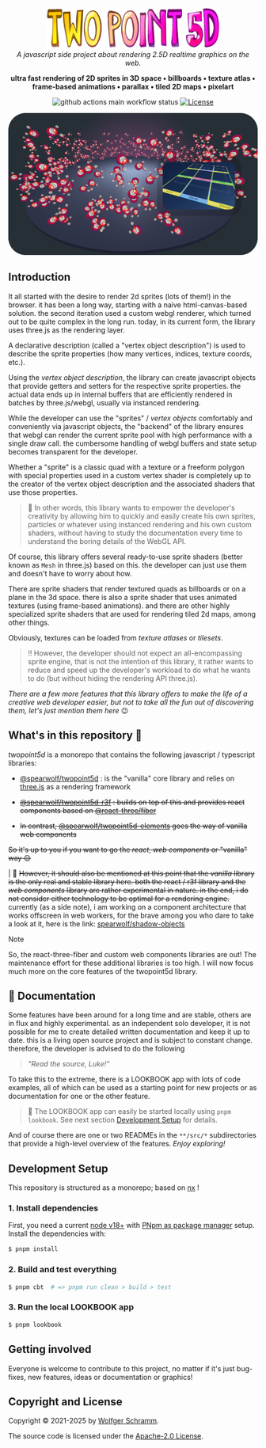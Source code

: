 <p align="center">
  <img width="350" src="docs/images/twopoint5d-700x168.png">
  <br>
  <em>A javascript side project about rendering 2.5D realtime graphics on the web.</em>
</p>

<p align="center">
  <b>
    ultra fast rendering of 2D sprites in 3D space &bull; billboards &bull; texture atlas &bull; frame-based animations &bull; parallax &bull; tiled 2D maps &bull; pixelart
  </b>
</p>

<div align="center">

![github actions main workflow status](https://github.com/spearwolf/twopoint5d/actions/workflows/main.yml/badge.svg)
[![License](https://img.shields.io/badge/License-Apache_2.0-yellowgreen.svg)](https://opensource.org/licenses/Apache-2.0)

</div>

![twopoint5d cover](cover.png)

## Introduction

It all started with the desire to render 2d sprites (lots of them!) in the browser. it has been a long way, starting with a naive html-canvas-based solution. the second iteration used a custom webgl renderer, which turned out to be quite complex in the long run. today, in its current form, the library uses three.js as the rendering layer.

A declarative description (called a "vertex object description") is used to describe the sprite properties (how many vertices, indices, texture coords, etc.).

Using the _vertex object description_, the library can create javascript objects that provide getters and setters for the respective sprite properties. the actual data ends up in internal buffers that are efficiently rendered in batches by three.js/webgl, usually via instanced rendering.

While the developer can use the "sprites" / _vertex objects_ comfortably and conveniently via javascript objects, the "backend" of the library ensures that webgl can render the current sprite pool with high performance with a single draw call. the cumbersome handling of webgl buffers and state setup becomes transparent for the developer.

Whether a "sprite" is a classic quad with a texture or a freeform polygon with special properties used in a custom vertex shader is completely up to the creator of the vertex object description and the associated shaders that use those properties.

> :rocket: In other words, this library wants to empower the developer's creativity by allowing him to quickly and easily create his own sprites, particles or whatever using instanced rendering and his own custom shaders, without having to study the documentation every time to understand the boring details of the WebGL API.  

Of course, this library offers several ready-to-use sprite shaders (better known as `Mesh` in three.js) based on this. the developer can just use them and doesn't have to worry about how.

There are sprite shaders that render textured quads as billboards or on a plane in the 3d space. there is also a sprite shader that uses animated  textures (using frame-based animations). and there are other highly specialized sprite shaders that are used for rendering tiled 2d maps, among other things.

Obviously, textures can be loaded from _texture atlases_ or _tilesets_.

> ‼️ However, the developer should not expect an all-encompassing sprite engine, that is not the intention of this library, it rather wants to reduce and speed up the developer's workload to do what he wants to do (but without hiding the rendering API three.js).

_There are a few more features that this library offers to make the life of a creative web developer easier, but not to take all the fun out of discovering them, let's just mention them here_ :wink:

## What's in this repository 👀

_twopoint5d_ is a monorepo that contains the following javascript / typescript libraries:

- [@spearwolf/twopoint5d](packages/twopoint5d) : is the "vanilla" core library and relies on [three.js](https://threejs.org/) as a rendering framework

- ~~[@spearwolf/twopoint5d-r3f](packages/twopoint5d-r3f) : builds on top of this and provides react components based on [@react-three/fiber](https://github.com/pmndrs/react-three-fiber/)~~
- ~~In contrast, [@spearwolf/twopoint5d-elements](packages/twopoint5d-elements) goes the way of vanilla web components~~

~~So it's up to you if you want to go the _react_, _web components_ or "vanilla" way :wink:~~

| 🔎 ~~However, it should also be mentioned at this point that the _vanilla_ library is the only real and stable library here. both the react / r3f library and the _web components_ library are rather experimental in nature. in the end, i do not consider either technology to be optimal for a rendering engine.~~ currently (as a side note), i am working on a component architecture that works offscreen in web workers, for the brave among you who dare to take a look at it, here is the link: [spearwolf/shadow-objects](https://github.com/spearwolf/shadow-objects)

> [!NOTE]
> So, the react-three-fiber and custom web components libraries are out!
> The maintenance effort for these additional libraries is too high. I will now focus much more on the core features of the twopoint5d library.

## 📖 Documentation

Some features have been around for a long time and are stable, others are in flux and highly experimental. as an independent solo developer, it is not possible for me to create detailed written documentation and keep it up to date. this is a living open source project and is subject to constant change. therefore, the developer is advised to do the following

> _"Read the source, Luke!"_

To take this to the extreme, there is a LOOKBOOK app with lots of code examples, all of which can be used as a starting point for new projects or as documentation for one or the other feature.

> :rocket: The LOOKBOOK app can easily be started locally using `pnpm lookbook`. See next section [Development Setup](#development-setup) for details.

And of course there are one or two READMEs in the `**/src/*` subdirectories that provide a high-level overview of the features. _Enjoy exploring!_


## Development Setup

This repository is structured as a monorepo; based on [nx](https://nx.dev/) !

### 1. Install dependencies

First, you need a current [node v18+](https://nodejs.org/) with [PNpm as package manager](https://pnpm.io/) setup.
Install the dependencies with:

```sh
$ pnpm install
```

### 2. Build and test everything

```sh
$ pnpm cbt  # => pnpm run clean > build > test
```

### 3. Run the local LOOKBOOK app

```sh
$ pnpm lookbook
```

## Getting involved

Everyone is welcome to contribute to this project, no matter if it's just bug-fixes, new features, ideas or documentation or graphics!


## Copyright and License

Copyright &copy; 2021-2025 by [Wolfger Schramm](mailto:wolfger@spearwolf.de?subject=[GitHub]%20twopoint5d).

The source code is licensed under the [Apache-2.0 License](./LICENSE).
